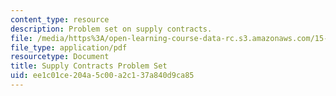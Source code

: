 ```yaml
---
content_type: resource
description: Problem set on supply contracts.
file: /media/https%3A/open-learning-course-data-rc.s3.amazonaws.com/15-762j-supply-chain-planning-spring-2011/ee1c01ce204a5c00a2c137a840d9ca85_MIT15_762JS11_assn02.pdf
file_type: application/pdf
resourcetype: Document
title: Supply Contracts Problem Set
uid: ee1c01ce-204a-5c00-a2c1-37a840d9ca85
---
```

